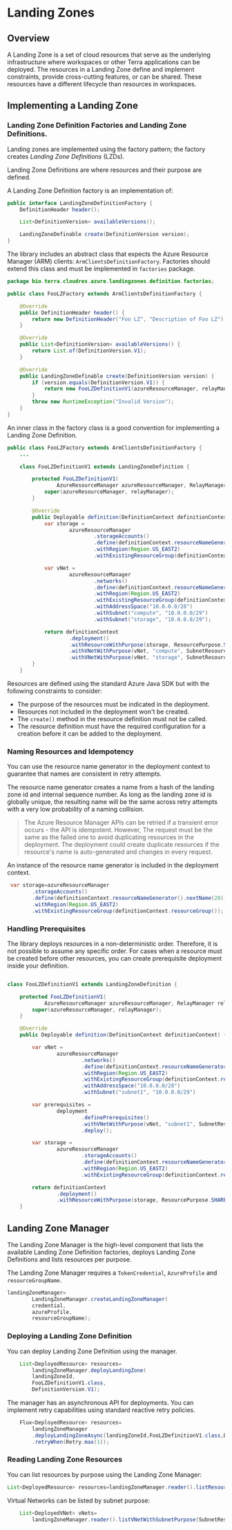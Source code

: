# Landing Zones

## Overview

A Landing Zone is a set of cloud resources that serve as the underlying infrastructure where workspaces or other Terra
applications can
be deployed. The resources in a Landing Zone define and implement constraints, provide cross-cutting features, or can be
shared. These resources have a different lifecycle than resources in workspaces.

## Implementing a Landing Zone

### Landing Zone Definition Factories and Landing Zone Definitions.

Landing zones are implemented using the factory pattern; the factory creates *Landing Zone Definitions* (LZDs).

Landing Zone Definitions are where resources and their purpose are defined.

A Landing Zone Definition factory is an implementation of:

```java
public interface LandingZoneDefinitionFactory {
    DefinitionHeader header();

    List<DefinitionVersion> availableVersions();

    LandingZoneDefinable create(DefinitionVersion version);
}
```

The library includes an abstract class that expects the Azure Resource Manager (ARM)
clients: `ArmClientsDefinitionFactory`. Factories should extend this class and must be implemented in `factories`
package.

```java
package bio.terra.cloudres.azure.landingzones.definition.factories;

public class FooLZFactory extends ArmClientsDefinitionFactory {

    @Override
    public DefinitionHeader header() {
        return new DefinitionHeader("Foo LZ", "Description of Foo LZ");
    }

    @Override
    public List<DefinitionVersion> availableVersions() {
        return List.of(DefinitionVersion.V1);
    }

    @Override
    public LandingZoneDefinable create(DefinitionVersion version) {
        if (version.equals(DefinitionVersion.V1)) {
            return new FooLZDefinitionV1(azureResourceManager, relayManager);
        }
        throw new RuntimeException("Invalid Version");
    }
}
```

An inner class in the factory class is a good convention for implementing a Landing Zone Definition.

```java
public class FooLZFactory extends ArmClientsDefinitionFactory {
    ...

    class FooLZDefinitionV1 extends LandingZoneDefinition {

        protected FooLZDefinitionV1(
                AzureResourceManager azureResourceManager, RelayManager relayManager) {
            super(azureResourceManager, relayManager);
        }

        @Override
        public Deployable definition(DefinitionContext definitionContext) {
            var storage =
                    azureResourceManager
                            .storageAccounts()
                            .define(definitionContext.resourceNameGenerator().nextName(20))
                            .withRegion(Region.US_EAST2)
                            .withExistingResourceGroup(definitionContext.resourceGroup());

            var vNet =
                    azureResourceManager
                            .networks()
                            .define(definitionContext.resourceNameGenerator().nextName(20))
                            .withRegion(Region.US_EAST2)
                            .withExistingResourceGroup(definitionContext.resourceGroup())
                            .withAddressSpace("10.0.0.0/28")
                            .withSubnet("compute", "10.0.0.0/29")
                            .withSubnet("storage", "10.0.0.8/29");

            return definitionContext
                    .deployment()
                    .withResourceWithPurpose(storage, ResourcePurpose.SHARED_RESOURCE)
                    .withVNetWithPurpose(vNet, "compute", SubnetResourcePurpose.WORKSPACE_COMPUTE_SUBNET)
                    .withVNetWithPurpose(vNet, "storage", SubnetResourcePurpose.WORKSPACE_STORAGE_SUBNET);
        }
    }
```

Resources are defined using the standard Azure Java SDK but with the following constraints to consider:

- The purpose of the resources must be indicated in the deployment.
- Resources not included in the deployment won't be created.
- The `create()` method in the resource definition must not be called.
- The resource definition must have the required configuration for a creation before it can be added to the deployment.

### Naming Resources and Idempotency

You can use the resource name generator in the deployment context to guarantee that names are consistent in retry
attempts.

The resource name generator creates a name from a hash of the landing zone id and internal sequence number.
As long as the landing zone id is globally unique, the resulting name will be the same across retry attempts with a very
low probability of a naming collision.

> The Azure Resource Manager APIs can be retried if a transient error occurs - the API is idempotent. However, The
> request must be the same as the failed one to avoid duplicating resources in the deployment. The deployment could
> create
> duplicate resources if the resource's name is auto-generated and changes in every request.

An instance of the resource name generator is included in the deployment context.

```java
 var storage=azureResourceManager
        .storageAccounts()
        .define(definitionContext.resourceNameGenerator().nextName(20))
        .withRegion(Region.US_EAST2)
        .withExistingResourceGroup(definitionContext.resourceGroup());

```

### Handling Prerequisites

The library deploys resources in a non-deterministic order. Therefore, it is not possible to assume any specific order.
For cases when a resource must be created before other resources, you can create prerequisite deployment inside your
definition.

```java

class FooLZDefinitionV1 extends LandingZoneDefinition {

    protected FooLZDefinitionV1(
            AzureResourceManager azureResourceManager, RelayManager relayManager) {
        super(azureResourceManager, relayManager);
    }

    @Override
    public Deployable definition(DefinitionContext definitionContext) {

        var vNet =
                azureResourceManager
                        .networks()
                        .define(definitionContext.resourceNameGenerator().nextName(20))
                        .withRegion(Region.US_EAST2)
                        .withExistingResourceGroup(definitionContext.resourceGroup())
                        .withAddressSpace("10.0.0.0/28")
                        .withSubnet("subnet1", "10.0.0.0/29")

        var prerequisites =
                deployment
                        .definePrerequisites()
                        .withVNetWithPurpose(vNet, "subnet1", SubnetResourcePurpose.WORKSPACE_STORAGE_SUBNET)
                        .deploy();

        var storage =
                azureResourceManager
                        .storageAccounts()
                        .define(definitionContext.resourceNameGenerator().nextName(20))
                        .withRegion(Region.US_EAST2)
                        .withExistingResourceGroup(definitionContext.resourceGroup());

        return definitionContext
                .deployment()
                .withResourceWithPurpose(storage, ResourcePurpose.SHARED_RESOURCE);
    }
```

## Landing Zone Manager

The Landing Zone Manager is the high-level component that lists the available Landing Zone Definition factories, deploys
Landing Zone Definitions and lists resources per purpose.

The Landing Zone Manager requires a `TokenCredential`, `AzureProfile` and `resourceGroupName`.

```java
landingZoneManager=
        LandingZoneManager.createLandingZoneManager(
        credential,
        azureProfile,
        resourceGroupName);
```

### Deploying a Landing Zone Definition

You can deploy Landing Zone Definition using the manager.

```java
    List<DeployedResource> resources=
        landingZoneManager.deployLandingZone(
        landingZoneId,
        FooLZDefinitionV1.class,
        DefinitionVersion.V1);

```

The manager has an asynchronous API for deployments. You can implement retry capabilities using standard reactive retry
policies.

```java
    Flux<DeployedResource> resources=
        landingZoneManager
        .deployLandingZoneAsync(landingZoneId,FooLZDefinitionV1.class,DefinitionVersion.V1)
        .retryWhen(Retry.max(1));

```

### Reading Landing Zone Resources

You can list resources by purpose using the Landing Zone Manager:

```java
List<DeployedResource> resources=landingZoneManager.reader().listResourcesByPurpose(ResourcePurpose.SHARED_RESOURCE);

```

Virtual Networks can be listed by subnet purpose:

```java
    List<DeployedVNet> vNets=
        landingZoneManager.reader().listVNetWithSubnetPurpose(SubnetResourcePurpose.WORKSPACE_COMPUTE_SUBNET);

```
